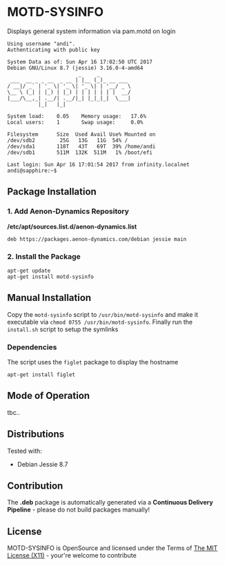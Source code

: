 MOTD-SYSINFO
=============================

Displays general system information via pam.motd on login

```
Using username "andi".
Authenticating with public key

System Data as of: Sun Apr 16 17:02:50 UTC 2017
Debian GNU/Linux 8.7 (jessie) 3.16.0-4-amd64
                       _     _
 ___  __ _ _ __  _ __ | |__ (_)_ __ ___
/ __|/ _` | '_ \| '_ \| '_ \| | '__/ _ \
\__ \ (_| | |_) | |_) | | | | | | |  __/
|___/\__,_| .__/| .__/|_| |_|_|_|  \___|
          |_|   |_|

System load:    0.05    Memory usage:   17.6%
Local users:    1       Swap usage:     0.0%

Filesystem      Size  Used Avail Use% Mounted on
/dev/sdb2        25G   13G   11G  54% /
/dev/sda1       118T   43T   69T  39% /home/andi
/dev/sdb1       511M  132K  511M   1% /boot/efi

Last login: Sun Apr 16 17:01:54 2017 from infinity.localnet
andi@sapphire:~$
```

## Package Installation ##

### 1. Add Aenon-Dynamics Repository ###

**/etc/apt/sources.list.d/aenon-dynamics.list**

```
deb https://packages.aenon-dynamics.com/debian jessie main
```

### 2. Install the Package ###

```
apt-get update
apt-get install motd-sysinfo
```

## Manual Installation ##

Copy the `motd-sysinfo` script to `/usr/bin/motd-sysinfo` and make it executable via `chmod 0755 /usr/bin/motd-sysinfo`. Finally run the `install.sh` script to setup the symlinks

### Dependencies ###

The script uses the `figlet` package to display the hostname

```
apt-get install figlet
```

## Mode of Operation ##

tbc..

## Distributions ##

Tested with:

* Debian Jessie 8.7

## Contribution ##

The **.deb** package is automatically generated via a **Continuous Delivery Pipeline** - please do not build packages manually!

## License ##
MOTD-SYSINFO is OpenSource and licensed under the Terms of [The MIT License (X11)](http://opensource.org/licenses/MIT) - your're welcome to contribute